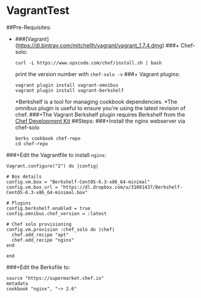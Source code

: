 # VagrantTest
##Pre-Requisites:
+ ###[Vagrant] (https://dl.bintray.com/mitchellh/vagrant/vagrant_1.7.4.dmg)
###+ Chef-solo:
  ```
  curl -L https://www.opscode.com/chef/install.sh | bash
  ```
  print the version number with `chef-solo -v` 
###+ Vagrant plugins:
  ```
  vagrant plugin install vagrant-omnibus
  vagrant plugin install vagrant-berkshelf
  ```
  
  *Berkshelf is a tool for managing cookbook dependencies. 
  *The omnibus plugin is useful to ensure you're using the latest revision of chef. 
###+The Vagrant Berkshelf plugin requires Berkshelf from the [Chef Development Kit](https://downloads.getchef.com/chef-dk)
##Steps:
###+Install the nginx webserver via chef-solo
  ```
  berks cookbook chef-repo
  cd chef-repo
  ```
###+Edit the Vagrantfile to install `nginx`:
  ```
  Vagrant.configure("2") do |config|

  # Box details
  config.vm.box = "Berkshelf-CentOS-6.3-x86_64-minimal"
  config.vm.box_url = "https://dl.dropbox.com/u/31081437/Berkshelf-CentOS-6.3-x86_64-minimal.box"

  # Plugins
  config.berkshelf.enabled = true
  config.omnibus.chef_version = :latest

  # Chef solo provisioning
  config.vm.provision :chef_solo do |chef|
    chef.add_recipe "apt"
    chef.add_recipe "nginx"
  end

  end
  ```
###+Edit the Berksfile to:
  ```
  source "https://supermarket.chef.io"
  metadata
  cookbook "nginx", "~> 2.6"
  ```
